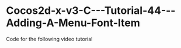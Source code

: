 Cocos2d-x-v3-C---Tutorial-44---Adding-A-Menu-Font-Item
======================================================

Code for the following video tutorial 
